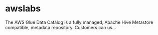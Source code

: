 # awslabs
The AWS Glue Data Catalog is a fully managed, Apache Hive Metastore compatible, metadata repository. Customers can us…
